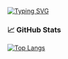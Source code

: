 [![Typing SVG](https://readme-typing-svg.herokuapp.com?font=Fira+Code&pause=1000&color=FFFFFF&width=400&lines=Hi+there!+I+am+Mihailo+%F0%9F%91%8B%F0%9F%8F%BB)](https://git.io/typing-svg)
 
<!-- <img src="https://komarev.com/ghpvc/?username=msvorcan&label=Views&color=blue&style=plastic" alt="msvorcan" /> -->

 ### 📈 GitHub Stats 

[![Top Langs](https://github-readme-stats.vercel.app/api/top-langs/?username=msvorcan&layout=compact&langs_count=10)](https://github.com/anuraghazra/github-readme-stats)

